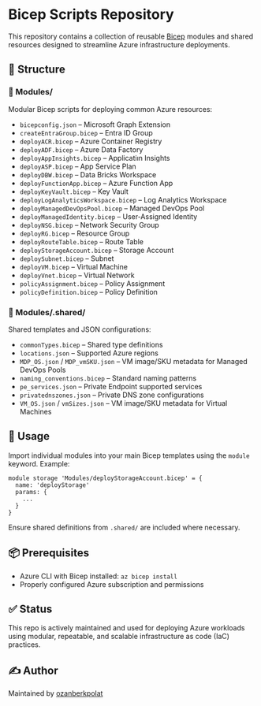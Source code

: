 
# Bicep Scripts Repository

This repository contains a collection of reusable [Bicep](https://learn.microsoft.com/en-us/azure/azure-resource-manager/bicep/overview) modules and shared resources designed to streamline Azure infrastructure deployments.

## 🔧 Structure

### 📁 Modules/

Modular Bicep scripts for deploying common Azure resources:

- `bicepconfig.json` – Microsoft Graph Extension
- `createEntraGroup.bicep` – Entra ID Group
- `deployACR.bicep` – Azure Container Registry
- `deployADF.bicep` – Azure Data Factory
- `deployAppInsights.bicep` – Applicatiın Insights
- `deployASP.bicep` – App Service Plan
- `deployDBW.bicep` – Data Bricks Workspace
- `deployFunctionApp.bicep` – Azure Function App
- `deployKeyVault.bicep` – Key Vault
- `deployLogAnalyticsWorkspace.bicep` – Log Analytics Workspace
- `deployManagedDevOpsPool.bicep` – Managed DevOps Pool
- `deployManagedIdentity.bicep` – User-Assigned Identity
- `deployNSG.bicep` – Network Security Group
- `deployRG.bicep` – Resource Group
- `deployRouteTable.bicep` – Route Table
- `deployStorageAccount.bicep` – Storage Account
- `deploySubnet.bicep` – Subnet
- `deployVM.bicep` – Virtual Machine
- `deployVnet.bicep` – Virtual Network
- `policyAssignment.bicep` – Policy Assignment
- `policyDefinition.bicep` – Policy Definition


### 📁 Modules/.shared/

Shared templates and JSON configurations:

- `commonTypes.bicep` – Shared type definitions
- `locations.json` – Supported Azure regions
- `MDP_OS.json` / `MDP_vmSKU.json` – VM image/SKU metadata for Managed DevOps Pools
- `naming_conventions.bicep` – Standard naming patterns
- `pe_services.json` – Private Endpoint supported services
- `privatednszones.json` – Private DNS zone configurations
- `VM_OS.json` / `vmSizes.json` – VM image/SKU metadata for Virtual Machines

## 🚀 Usage

Import individual modules into your main Bicep templates using the `module` keyword. Example:

```bicep
module storage 'Modules/deployStorageAccount.bicep' = {
  name: 'deployStorage'
  params: {
    ...
  }
}
```

Ensure shared definitions from `.shared/` are included where necessary.

## 📦 Prerequisites

- Azure CLI with Bicep installed: `az bicep install`
- Properly configured Azure subscription and permissions

## ✅ Status

This repo is actively maintained and used for deploying Azure workloads using modular, repeatable, and scalable infrastructure as code (IaC) practices.


## ✍️ Author

Maintained by [ozanberkpolat](https://github.com/ozanberkpolat)

